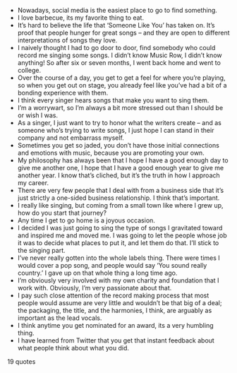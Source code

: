  - Nowadays, social media is the easiest place to go to find something.
 - I love barbecue, its my favorite thing to eat.
 - It’s hard to believe the life that ‘Someone Like You’ has taken on. It’s proof that people hunger for great songs – and they are open to different interpretations of songs they love.
 - I naively thought I had to go door to door, find somebody who could record me singing some songs. I didn’t know Music Row, I didn’t know anything! So after six or seven months, I went back home and went to college.
 - Over the course of a day, you get to get a feel for where you’re playing, so when you get out on stage, you already feel like you’ve had a bit of a bonding experience with them.
 - I think every singer hears songs that make you want to sing them.
 - I’m a worrywart, so I’m always a bit more stressed out than I should be or wish I was.
 - As a singer, I just want to try to honor what the writers create – and as someone who’s trying to write songs, I just hope I can stand in their company and not embarrass myself.
 - Sometimes you get so jaded, you don’t have those initial connections and emotions with music, because you are promoting your own.
 - My philosophy has always been that I hope I have a good enough day to give me another one, I hope that I have a good enough year to give me another year. I know that’s cliched, but it’s the truth in how I approach my career.
 - There are very few people that I deal with from a business side that it’s just strictly a one-sided business relationship. I think that’s important.
 - I really like singing, but coming from a small town like where I grew up, how do you start that journey?
 - Any time I get to go home is a joyous occasion.
 - I decided I was just going to sing the type of songs I gravitated toward and inspired me and moved me. I was going to let the people whose job it was to decide what places to put it, and let them do that. I’ll stick to the singing part.
 - I’ve never really gotten into the whole labels thing. There were times I would cover a pop song, and people would say ‘You sound really country.’ I gave up on that whole thing a long time ago.
 - I’m obviously very involved with my own charity and foundation that I work with. Obviously, I’m very passionate about that.
 - I pay such close attention of the record making process that most people would assume are very little and wouldn’t be that big of a deal; the packaging, the title, and the harmonies, I think, are arguably as important as the lead vocals.
 - I think anytime you get nominated for an award, its a very humbling thing.
 - I have learned from Twitter that you get that instant feedback about what people think about what you did.

19 quotes